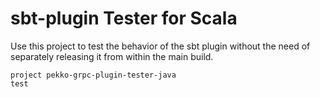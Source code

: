# sbt-plugin Tester for Scala

Use this project to test the behavior of the sbt plugin without the need of separately releasing it from within the main build.

```
project pekko-grpc-plugin-tester-java
test
```
